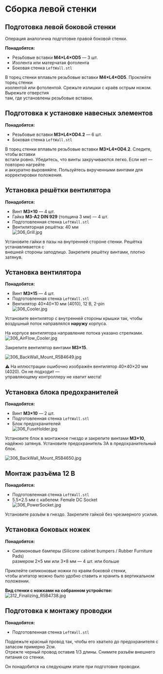 # Сборка левой стенки

## Подготовка левой боковой стенки

Операция аналогична подготовке правой боковой стенки.

**Понадобятся:**
- Резьбовые вставки **M4×L4×OD5** — 3 шт.
- Изолента или матерчатая фотолента
- Боковая стенка `LeftWall.stl`

В торец стенки вплавьте резьбовые вставки **M4×L4×OD5**. Проклейте торец стенки  
изолентой или фотолентой. Срежьте излишки с краёв острым ножом. Вырежьте отверстия  
там, где установлены резьбовые вставки.

## Подготовка к установке навесных элементов

**Понадобятся:**
- Резьбовые вставки **M3×L4×OD4.2** — 6 шт.
- Боковая стенка `LeftWall.stl`

В торец стенки вплавьте резьбовые вставки **M3×L4×OD4.2**. Следите, чтобы вставки  
встали ровно. Убедитесь, что винты закручиваются легко. Если нет — повторно нагрейте  
и аккуратно выровняйте. Пользуйтесь вкрученными винтами для корректировки положения.

## Установка решётки вентилятора

**Понадобятся:**
- Винт **M3×10** — 4 шт.
- Гайка **M3-A2 DIN 929** (толщина 3 мм) — 4 шт.
- Подготовленная стенка `LeftWall.stl`
- Вентиляторная решётка: 40 мм  
  ![306_Grill.jpg](img/306_Grill.jpg)

Установите гайки в пазы на внутренней стороне стенки. Решётка устанавливается с  
внешней стороны заподлицо. Закрепите решётку винтами, плотно затянув.

## Установка вентилятора

**Понадобятся:**
- Винт **M3×15** — 4 шт.
- Подготовленная стенка `LeftWall.stl`
- Вентилятор 40×40×10 мм (4010), 12 В, 2-pin  
  ![306_Cooler.jpg](img/306_Cooler.jpg)

Установите вентилятор с внутренней стороны крышки так, чтобы воздушный поток 
направлялся **наружу** корпуса. 

На корпусе вентилятора направление потока указано стрелками.
![306_AirFlow_Cooler.jpg](img/306_AirFlow_Cooler.jpg)

Закрепите вентилятор винтами **M3×15**.

![306_BackWall_Mount_R5B4649.jpg](img/306_BackWall_Mount_R5B4649.jpg)

⚠️ На иллюстрации ошибочно изображён вентилятор 40×40×20 мм (4020). Он не подходит —  
управляющему контроллеру не хватит места!

## Установка блока предохранителей

**Понадобятся:**
- Винт **M3×10** — 2 шт.
- Подготовленная стенка `LeftWall.stl`
- Блок предохранителей  
  ![306_FuseHolder.jpg](img/306_FuseHolder.jpg)

Установите блок в монтажное гнездо и закрепите винтами **M3×10**, надёжно затянув.
Установите предохранитель 3A в предохранительный блок.

![306_BackWall_Mount_R5B4650.jpg](img/306_BackWall_Mount_R5B4650.jpg)

## Монтаж разъёма 12 В

**Понадобятся:**
- Подготовленная стенка `LeftWall.stl`
- 5.5×2.5 мм с кабелем: Female DC Socket  
  ![306_PowerSocket.jpg](img/306_PowerSocket.jpg)

Установите разъём в гнездо. Закрепите гайкой без чрезмерного усилия.

## Установка боковых ножек

**Понадобятся:**
- Силиконовые бамперы (Silicone cabinet bumpers / Rubber Furniture Pads)  
  размером 2×5 мм или 3×8 мм — 4 шт. или больше

Приклейте силиконовые ножки по краям боковой стенки,  
чтобы агитатор можно было удобно ставить и хранить в вертикальном положении.

**Вид стенки с ножками на собранном устройстве:**
![312_Finalizing_R5B4738.jpg](img/312_Finalizing_R5B4738.jpg)


## Подготовка к монтажу проводки

**Понадобятся:**
- Подготовленная стенка `LeftWall.stl`
 
Подрежьте красный провод так, чтобы его хватило до предохранителя с запасом примерно 2см.  
Отрежте черный провод оставив 1/3 длины.
Снимите разъём внешнего питания со стенки.

Он понадобится на следующем этапе при подготовке проводки.
